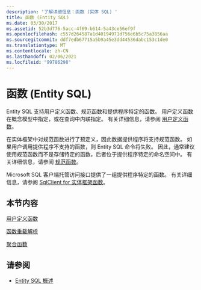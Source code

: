 ```yaml
---
description: '了解详细信息：函数 (实体 SQL) '
title: 函数 (Entity SQL)
ms.date: 03/30/2017
ms.assetid: 52b3d776-5acc-4f69-b614-5a43ce56ef9f
ms.openlocfilehash: c557d264587a1d40194971d756e6b5c75a3856aa
ms.sourcegitcommit: ddf7edb67715a5b9a45e3dd44536dabc153c1de0
ms.translationtype: MT
ms.contentlocale: zh-CN
ms.lasthandoff: 02/06/2021
ms.locfileid: "99786298"
---
```

# <a name="functions-entity-sql"></a>函数 (Entity SQL)

Entity SQL 支持用户定义函数、规范函数和提供程序特定的函数。 用户定义函数在概念模型中指定，或在查询中内联指定。 有关详细信息，请参阅 [用户定义函数](user-defined-functions-entity-sql.md)。  
  
 在实体框架中对规范函数进行了预定义，因此数据提供程序将支持规范函数。 如果用户调用提供程序不支持的函数，则 Entity SQL 命令将失败。 因此，通常建议使用规范函数而不是存储特定的函数，后者位于提供程序特定的命名空间中。 有关详细信息，请参阅 [规范函数](canonical-functions.md)。  
  
 Microsoft SQL 客户端托管访问接口提供了一组提供程序特定的函数。 有关详细信息，请参阅 [SqlClient for 实体框架函数](../sqlclient-for-ef-functions.md)。  
  
## <a name="in-this-section"></a>本节内容  

 [用户定义函数](user-defined-functions-entity-sql.md)  
  
 [函数重载解析](function-overload-resolution-entity-sql.md)  
  
 [聚合函数](../aggregate-functions-sqlclient-for-entity-framework.md)  
  
## <a name="see-also"></a>请参阅

- [Entity SQL 概述](entity-sql-overview.md)
